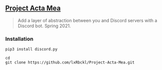 ## [Project Acta Mea](http://lxrbckl.com/Project-Acta-Mea)
> Add a layer of abstraction between you and Discord servers with a Discord bot. Spring 2021.

### Installation
```
pip3 install discord.py

cd
git clone https://github.com/lxRbckl/Project-Acta-Mea.git
```
